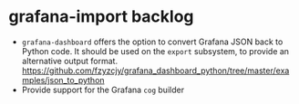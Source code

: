 # grafana-import backlog

- `grafana-dashboard` offers the option to convert Grafana JSON
  back to Python code. It should be used on the `export` subsystem,
  to provide an alternative output format.
  https://github.com/fzyzcjy/grafana_dashboard_python/tree/master/examples/json_to_python
- Provide support for the Grafana `cog` builder
